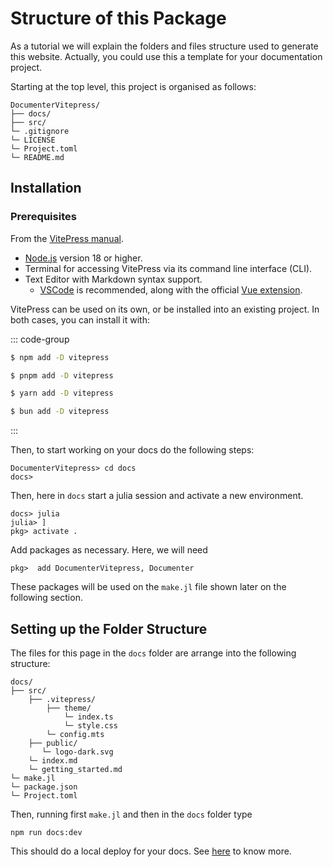 # Structure of this Package

As a tutorial we will explain the folders and files structure used to generate this website. Actually, you could use this a template for your documentation project.

Starting at the top level, this project is organised as follows:


```
DocumenterVitepress/
├── docs/
├── src/
└─ .gitignore
└─ LICENSE
└─ Project.toml
└─ README.md
```

## Installation

### Prerequisites

From the [VitePress manual](https://vitepress.dev/guide/getting-started#installation).

- [Node.js](https://nodejs.org/en) version 18 or higher.
- Terminal for accessing VitePress via its command line interface (CLI).
- Text Editor with Markdown syntax support.
    - [VSCode](https://code.visualstudio.com) is recommended, along with the official [Vue extension](https://marketplace.visualstudio.com/items?itemName=Vue.volar).

VitePress can be used on its own, or be installed into an existing project. In both cases, you can install it with:

::: code-group

```sh [npm]
$ npm add -D vitepress
```

```sh [pnpm]
$ pnpm add -D vitepress
```

```sh [yarn]
$ yarn add -D vitepress
```

```sh [bun]
$ bun add -D vitepress
```

:::


Then, to start working on your docs do the following steps:

```shell
DocumenterVitepress> cd docs
docs>
```

Then, here in `docs` start a julia session and activate a new environment.

```shell
docs> julia
julia> ]
pkg> activate .
```

Add packages as necessary. Here, we will need


```shell
pkg>  add DocumenterVitepress, Documenter
```
These packages will be used on the `make.jl` file shown later on the following section.

## Setting up the Folder Structure
The files for this page in the `docs` folder are arrange into the following structure: 

```
docs/
├── src/
    ├── .vitepress/
        ├── theme/
            └─ index.ts
            └─ style.css
        └─ config.mts
    ├── public/
       └─ logo-dark.svg
    └─ index.md
    └─ getting_started.md
└─ make.jl
└─ package.json
└─ Project.toml
```

Then, running first `make.jl` and then in the `docs` folder type

```shell
npm run docs:dev
```

This should do a local deploy for your docs. See [here](https://vitepress.dev/guide/getting-started#up-and-running) to know more.